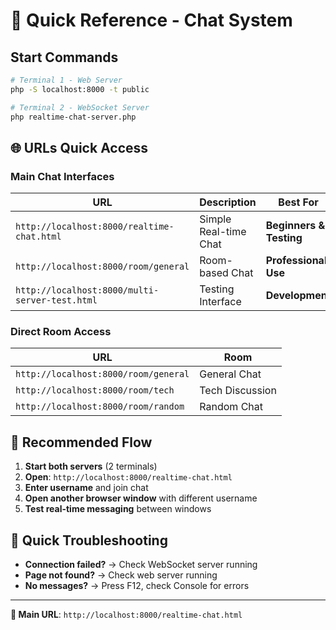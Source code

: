 # 🚀 Quick Reference - Chat System

## Start Commands
```bash
# Terminal 1 - Web Server
php -S localhost:8000 -t public

# Terminal 2 - WebSocket Server  
php realtime-chat-server.php
```

## 🌐 URLs Quick Access

### Main Chat Interfaces
| URL | Description | Best For |
|-----|-------------|----------|
| `http://localhost:8000/realtime-chat.html` | Simple Real-time Chat | **Beginners & Testing** |
| `http://localhost:8000/room/general` | Room-based Chat | **Professional Use** |
| `http://localhost:8000/multi-server-test.html` | Testing Interface | **Development** |

### Direct Room Access  
| URL | Room |
|-----|------|
| `http://localhost:8000/room/general` | General Chat |
| `http://localhost:8000/room/tech` | Tech Discussion |
| `http://localhost:8000/room/random` | Random Chat |

## 🎯 Recommended Flow
1. **Start both servers** (2 terminals)
2. **Open**: `http://localhost:8000/realtime-chat.html`
3. **Enter username** and join chat
4. **Open another browser window** with different username
5. **Test real-time messaging** between windows

## 🔧 Quick Troubleshooting
- **Connection failed?** → Check WebSocket server running
- **Page not found?** → Check web server running  
- **No messages?** → Press F12, check Console for errors

---
**🎉 Main URL**: `http://localhost:8000/realtime-chat.html`